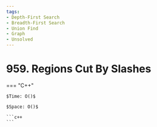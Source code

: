 ```yaml
---
tags:
- Depth-First Search
- Breadth-First Search
- Union Find
- Graph
- Unsolved
---
```



# 959. Regions Cut By Slashes

=== "C++"

    $Time: O()$

    $Space: O()$

    ```c++
    ```